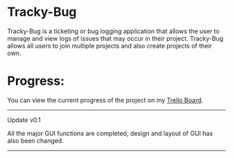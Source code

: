 # Tracky-Bug

Tracky-Bug is a ticketing or bug logging application that allows the user to manage and view logs of issues that may occur in their project. Tracky-Bug allows all users to join multiple projects and also create projects of their own.

# Progress:

You can view the current progress of the project on my [Trello Board].

[Trello Board]: https://trello.com/b/XwCLbayH/my-current-projects

___________________________________________________________________________________________________________________________________________________________________________________
Update v0.1

All the major GUI functions are completed, design and layout of GUI has also been changed.

___________________________________________________________________________________________________________________________________________________________________________________

